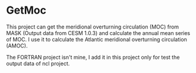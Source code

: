 GetMoc
======
This project can get the meridional overturning circulation (MOC) from MASK (Output data from CESM 1.0.3) and calculate the annual mean series of MOC. I use it to calculate the Atlantic meridional overturning circulation (AMOC).

The FORTRAN project isn't mine, I add it in this project only for test the output data of ncl project.
